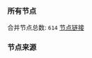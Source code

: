 ### 所有节点
合并节点总数: `614`
[节点链接](https://raw.githubusercontent.com/rzhy1/11/master/sub/sub_merge_base64.txt)

### 节点来源